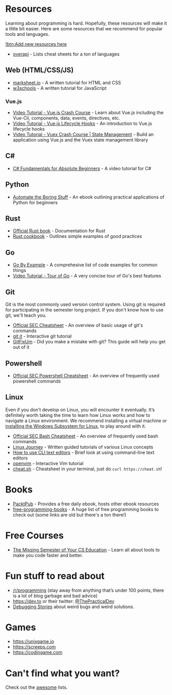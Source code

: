 # Resources

Learning about programming is hard. Hopefully, these resources will make it a little bit easier. Here are some resources that we recommend for popular tools and languages.

[!btn:Add new resources here](https://github.com/StevensSEC/softe.club/issues/new?assignees=&labels=enhancement%2C+content%2Farticle&template=new_resource.yml&title=Add+to+resources%3A+)

-   [overapi](https://overapi.com) - Lists cheat sheets for a ton of languages

## Web (HTML/CSS/JS)

-   [marksheet.io](https://marksheet.io) - A written tutorial for HTML and CSS
-   [w3schools](https://www.w3schools.com/js/) - A written tutorial for JavaScript

### Vue.js

-   [Video Tutorial - Vue.js Crash Course](https://www.youtube.com/watch?v=Wy9q22isx3U&ab_channel=TraversyMedia) - Learn about Vue.js including the Vue-Cli, components, data, events, directives, etc.
-   [Video Tutorial - Vue.js Lifecycle Hooks](https://www.youtube.com/watch?v=8rn3SK4N8Go&ab_channel=TheNetNinja) - An introduction to Vue.js lifecycle hooks
-   [Video Tutorial - Vuex Crash Course | State Management](https://www.youtube.com/watch?v=5lVQgZzLMHc&ab_channel=TraversyMedia) - Build an application using Vue.js and the Vuex state management library

## C&#35;

-   [C# Fundamentals for Absolute Beginners](https://channel9.msdn.com/Series/CSharp-Fundamentals-for-Absolute-Beginners) - A video tutorial for C#

## Python

-   [Automate the Boring Stuff](https://automatetheboringstuff.com) - An ebook outlining practical applications of Python for beginners

## Rust

-   [Official Rust book](https://doc.rust-lang.org/book/) - Documentation for Rust
-   [Rust cookbook](https://rust-lang-nursery.github.io/rust-cookbook/) - Outlines simple examples of good practices

## Go

-   [Go By Example](https://gobyexample.com/) - A comprehesive list of code examples for common things
-   [Video Tutorial - Tour of Go](https://www.youtube.com/watch?v=MzYZhh6gpI0) - A very concise tour of Go's best features

## Git

Git is the most commonly used version control system. Using git is required for participating in the semester long project. If you don't know how to use git, we'll teach you.

-   [Official SEC Cheatsheet](/git-cheatsheet) - An overview of basic usage of git's commands
-   [git it](https://github.com/jlord/git-it-electron) - Interactive git tutorial
-   [GitFixUm](https://sethrobertson.github.io/GitFixUm/fixup.html) - Did you make a mistake with git? This guide will help you get out of it

## Powershell

-   [Official SEC Powershell Cheatsheet](/powershell-cheatsheet) - An overview of frequently used powershell commands

## Linux

Even if you don’t develop on Linux, you will encounter it eventually. It’s definitely worth taking the time to learn how Linux works and how to navigate a Linux environment. We recommend installing a virtual machine or [installing the Windows Subsystem for Linux](/tutorial/install-wsl), to play around with it.

-   [Official SEC Bash Cheatsheet](/bash-cheatsheet) - An overview of frequently used bash commands
-   [Linux Journey](https://linuxjourney.com) - Written guided tutorials of various Linux concepts
-   [How to use CLI text editors](/tutorial/cli-text-editors) - Brief look at using command-line text editors
-   [openvim](https://www.openvim.com) - Interactive Vim tutorial
-   [cheat.sh](https://cheat.sh) - Cheatsheet in your terminal, just do `curl https://cheat.sh`!

# Books

-   [PacktPub](https://packtpub.com/) - Provides a free daily ebook, hosts other ebook resources
-   [free-programming-books](https://github.com/EbookFoundation/free-programming-books) - A huge list of free programming books to check out (some links are old but there's a ton there!)

# Free Courses

-   [The Missing Semester of Your CS Education](https://missing.csail.mit.edu/) - Learn all about tools to make you code faster and better.

# Fun stuff to read about

-   [/r/programming](https://www.reddit.com/r/programming/top/?t=month) (stay away from anything that’s under 100 points, there is a lot of blog garbage and bad advice)
-   https://dev.to or their twitter: [@ThePracticalDev](https://twitter.com/ThePracticalDev)
-   [Debugging Stories](https://github.com/danluu/debugging-stories) about weird bugs and weird solutions.

# Games

-   https://unixgame.io
-   https://screeps.com
-   https://codingame.com

# Can't find what you want?

Check out the [awesome](https://github.com/sindresorhus/awesome) lists.
